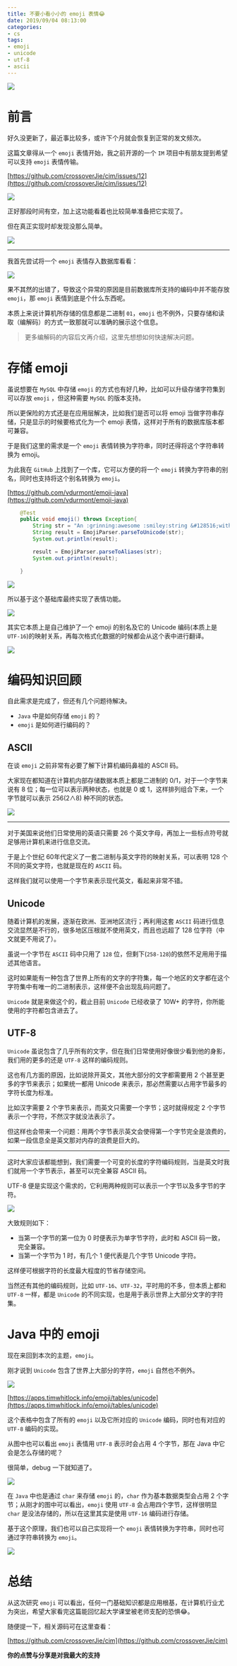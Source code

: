 ```yaml
---
title: 不要小看小小的 emoji 表情😂
date: 2019/09/04 08:13:00
categories: 
- cs
tags: 
- emoji
- unicode
- utf-8
- ascii
---
```


![](https://i.loli.net/2019/09/10/GDoscUdhbC4k3AL.jpg)



# 前言

好久没更新了，最近事比较多，或许下个月就会恢复到正常的发文频次。

这篇文章得从一个 `emoji` 表情开始，我之前开源的一个 `IM` 项目中有朋友提到希望可以支持 `emoji` 表情传输。

[https://github.com/crossoverJie/cim/issues/12](https://github.com/crossoverJie/cim/issues/12)

![](https://i.loli.net/2019/09/10/jwW5rIiUQdLMnkB.jpg)

正好那段时间有空，加上这功能看着也比较简单准备把它实现了。

<!--more-->

但在真正实现时却发现没那么简单。

![](https://i.loli.net/2019/09/10/dTJSxgEQlAwuKeR.jpg)

---


我首先尝试将一个 `emoji` 表情存入数据库看看：

![](https://i.loli.net/2019/09/10/eyEfVD8SKiH23Uu.jpg)

果不其然的出错了，导致这个异常的原因是目前数据库所支持的编码中并不能存放 `emoji`，那 `emoji` 表情到底是个什么东西呢。

本质上来说计算机所存储的信息都是二进制 `01`，`emoji` 也不例外，只要存储和读取（编解码）的方式一致那就可以准确的展示这个信息。

> 更多编解码的内容后文再介绍，这里先想想如何快速解决问题。


# 存储 emoji

虽说想要在 `MySQL` 中存储 `emoji` 的方式也有好几种，比如可以升级存储字符集到可以存放 `emoji` ，但这种需要 `MySQL` 的版本支持。

所以更保险的方式还是在应用层解决，比如我们是否可以将 emoji 当做字符串存储，只是显示的时候要格式化为一个 emoji 表情，这样对于所有的数据库版本都可兼容。


于是我们这里的需求是一个 `emoji` 表情转换为字符串，同时还得将这个字符串转换为 emoji。

为此我在 `GitHub` 上找到了一个库，它可以方便的将一个 `emoji` 转换为字符串的别名，同时也支持将这个别名转换为 `emoji`。

[https://github.com/vdurmont/emoji-java](https://github.com/vdurmont/emoji-java)

```java
    @Test
    public void emoji() throws Exception{
        String str = "An :grinning:awesome :smiley:string &#128516;with a few :wink:emojis!";
        String result = EmojiParser.parseToUnicode(str);
        System.out.println(result);

        result = EmojiParser.parseToAliases(str);
        System.out.println(result);

    }
```

![](https://i.loli.net/2019/09/10/Xr6EwodnJepOqKT.jpg)

所以基于这个基础库最终实现了表情功能。

![](https://i.loli.net/2019/09/10/V4LGmUtx7k1Suvj.jpg)

其实它本质上是自己维护了一个 emoji 的别名及它的 Unicode 编码(本质上是 `UTF-16`)的映射关系，再每次格式化数据的时候都会从这个表中进行翻译。

![](https://i.loli.net/2019/09/10/FLs7w8NXfzbYKgH.jpg)


# 编码知识回顾

自此需求是完成了，但还有几个问题待解决。

- `Java` 中是如何存储 `emoji` 的？
- `emoji` 是如何进行编码的？


## ASCII

在谈 `emoji` 之前非常有必要了解下计算机编码鼻祖的 ASCII 码。

大家现在都知道在计算机内部存储数据本质上都是二进制的 0/1，对于一个字节来说有 8 位；每一位可以表示两种状态，也就是 0 或 1，这样排列组合下来，一个字节就可以表示 256(2∧8) 种不同的状态。

![](https://i.loli.net/2019/09/10/APbq73R4mWMI9Tj.jpg)

----

对于美国来说他们日常使用的英语只需要 26 个英文字母，再加上一些标点符号就足够用计算机来进行信息交流。

于是上个世纪 60年代定义了一套二进制与英文字符的映射关系，可以表明 128 个不同的英文字符，也就是现在的 `ASCII` 码。

这样我们就可以使用一个字节来表示现代英文，看起来非常不错。

## Unicode

随着计算机的发展，逐渐在欧洲、亚洲地区流行；再利用这套 `ASCII` 码进行信息交流显然是不行的，很多地区压根就不使用英文，而且也远超了 128 位字符（中文就更不用说了）。

虽说一个字节在 `ASCII` 码中只用了 `128` 位，但剩下(`258-128`)的依然不足用用于描述其他语言。

这时如果能有一种包含了世界上所有的文字的字符集，每一个地区的文字都在这个字符集中有唯一的二进制表示，这样便不会出现乱码问题了。

`Unicode` 就是来做这个的，截止目前 `Unicode` 已经收录了 10W+ 的字符，你所能使用的字符都包含进去了。

## UTF-8

`Unicode` 虽说包含了几乎所有的文字，但在我们日常使用好像很少看到他的身影，我们用的更多的还是 `UTF-8` 这样的编码规则。

这也有几方面的原因，比如说除开英文，其他大部分的文字都需要用 2 个甚至更多的字节来表示；如果统一都用 Unicode 来表示，那必然需要以占用字节最多的字符长度为标准。


比如汉字需要 2 个字节来表示，而英文只需要一个字节；这时就得规定 2 个字节表示一个字符，不然汉字就没法表示了。

但这样也会带来一个问题：用两个字节表示英文会使得第一个字节完全是浪费的，如果一段信息全是英文那对内存的浪费是巨大的。

---

这时大家应该都能想到，我们需要一个可变的长度的字符编码规则，当是英文时我们就用一个字节表示，甚至可以完全兼容 ASCII 码。

UTF-8 便是实现这个需求的，它利用两种规则可以表示一个字节以及多字节的字符。

![](https://i.loli.net/2019/09/10/DFOgGqsnAH2h56b.jpg)

大致规则如下：

- 当第一个字节的第一位为 0 时便表示为单字节字符，此时和 ASCII 码一致，完全兼容。
- 当第一个字节为 1 时，有几个 1 便代表是几个字节 Unicode 字符。


这样便可根据字符的长度最大程度的节省存储空间。

当然还有其他的编码规则，比如 `UTF-16`、`UTF-32`，平时用的不多，但本质上都和 `UTF-8` 一样，都是 `Unicode` 的不同实现，也是用于表示世界上大部分文字的字符集。


# Java 中的 emoji

现在来回到本次的主题，`emoji`。

刚才说到 `Unicode` 包含了世界上大部分的字符，`emoji` 自然也不例外。

![](https://i.loli.net/2019/09/10/Aeo5tuh8HGsNijp.jpg)

[https://apps.timwhitlock.info/emoji/tables/unicode](https://apps.timwhitlock.info/emoji/tables/unicode)

这个表格中包含了所有的 `emoji` 以及它所对应的 `Unicode` 编码，同时也有对应的 `UTF-8` 编码的实现。

从图中也可以看出 `emoji` 表情用 `UTF-8` 表示时会占用 4 个字节，那在 Java 中它会是怎么存储的呢？

很简单，debug 一下就知道了。

![](https://i.loli.net/2019/09/10/CHZ3UjuQOmqAklY.jpg)


在 `Java` 中也是通过 `char` 来存储 `emoji` 的，`char` 作为基本数据类型会占用 2 个字节；从刚才的图中可以看出，`emoji` 使用 `UTF-8` 会占用四个字节，这样很明显 `char` 是没法存储的，所以在这里其实是使用 `UTF-16` 编码进行存储。

基于这个原理，我们也可以自己实现将一个 `emoji` 表情转换为字符串，同时也可通过字符串转换为 `emoji`。

![](https://i.loli.net/2019/09/10/LwHmaYAy4Fx9kZD.jpg)

# 总结

从这次研究 `emoji` 可以看出，任何一门基础知识都是应用根基，在计算机行业尤为突出，希望大家看完这篇能回忆起大学课堂被老师支配的恐惧😂。

随便提一下，相关源码可在这里查看：

[https://github.com/crossoverJie/cim](https://github.com/crossoverJie/cim)


**你的点赞与分享是对我最大的支持**
